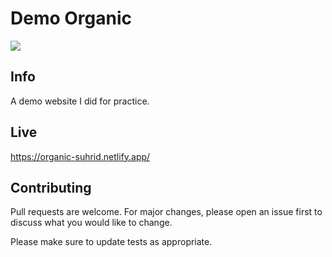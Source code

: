 <h1>Demo Organic</h1>
<div><img src="https://media.giphy.com/media/7q4An2FoKf84puLjSI/giphy.gif" /></div>

## Info

<p>A demo website I did for practice.</p>

## Live

https://organic-suhrid.netlify.app/

## Contributing

Pull requests are welcome. For major changes, please open an issue first to discuss what you would like to change.

Please make sure to update tests as appropriate.
